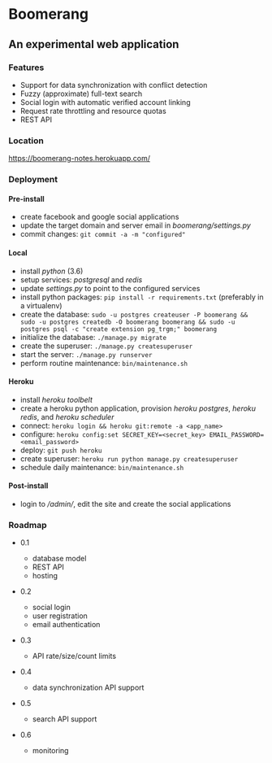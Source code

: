 Boomerang
=========

An experimental web application
-------------------------------


### Features
* Support for data synchronization with conflict detection
* Fuzzy (approximate) full-text search
* Social login with automatic verified account linking
* Request rate throttling and resource quotas
* REST API


### Location

https://boomerang-notes.herokuapp.com/


### Deployment

#### Pre-install
* create facebook and google social applications
* update the target domain and server email in *boomerang/settings.py*
* commit changes: `git commit -a -m "configured"`

#### Local
* install *python* (3.6)
* setup services: *postgresql* and *redis*
* update *settings.py* to point to the configured services
* install python packages: `pip install -r requirements.txt` (preferably in a virtualenv)
* create the database: `sudo -u postgres createuser -P boomerang && sudo -u postgres createdb -O boomerang boomerang && sudo -u postgres psql -c "create extension pg_trgm;" boomerang`
* initialize the database: `./manage.py migrate`
* create the superuser: `./manage.py createsuperuser`
* start the server: `./manage.py runserver`
* perform routine maintenance: `bin/maintenance.sh`

#### Heroku
* install *heroku toolbelt*
* create a heroku python application, provision *heroku postgres*, *heroku redis*, and *heroku scheduler*
* connect: `heroku login && heroku git:remote -a <app_name>`
* configure: `heroku config:set SECRET_KEY=<secret_key> EMAIL_PASSWORD=<email_password>`
* deploy: `git push heroku`
* create superuser: `heroku run python manage.py createsuperuser`
* schedule daily maintenance: `bin/maintenance.sh`

#### Post-install
* login to */admin/*, edit the site and create the social applications


### Roadmap

* 0.1
    - database model
    - REST API
    - hosting

* 0.2
    - social login
    - user registration
    - email authentication

* 0.3
    - API rate/size/count limits

* 0.4
    - data synchronization API support

* 0.5
    - search API support

* 0.6
    - monitoring
